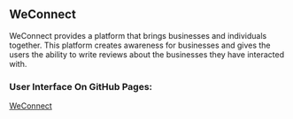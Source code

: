 ## WeConnect
WeConnect provides a platform that brings businesses and individuals together. This platform creates awareness for businesses and gives the users the ability to write reviews about the businesses they have interacted with. 


### User Interface On GitHub Pages:
[WeConnect](https://jimdanielswasswa.github.io/WeConnect/)
